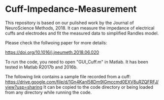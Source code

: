 # Cuff-Impedance-Measurement

This repository is based on our pulished work by the Journal of NeuroScience Methods, 2018.
It can measure the impedance of electrical cuffs and electrodes and fit the measured data to simplified Randles model.


Please check the follwoing paper for more details:

https://doi.org/10.1016/j.jneumeth.2018.06.020


To run the code, you need to open "GUI_Cuff.m" in Matlab. It has been tested in Matlab R2017b and 2016b.

The following link contains a sample file recorded from a cuff:
https://drive.google.com/file/d/1Gn4Kanl58Dm9lGmccmd0EXV8uRZQFRFJ/view?usp=sharing
It can be copied to the code directory or being loaded from any directory while running the code.
